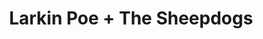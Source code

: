 ---
layout: post
category: concert
title: Larkin Poe + The Sheepdogs
artists: 
- Larkin Poe
- The Sheepdogs
place: 
- L'Olympia
country: France
city: Paris
---